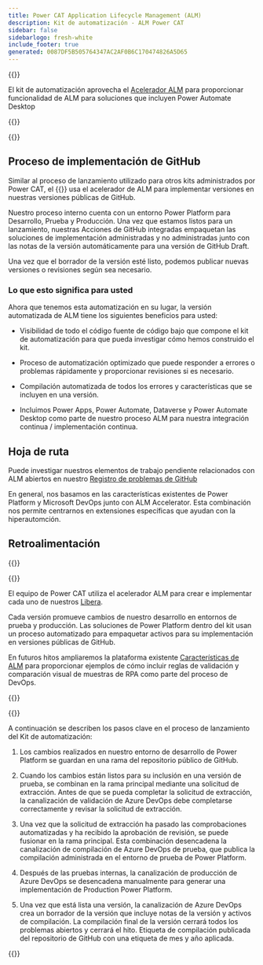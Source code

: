 ```yaml
---
title: Power CAT Application Lifecycle Management (ALM)
description: Kit de automatización - ALM Power CAT
sidebar: false
sidebarlogo: fresh-white
include_footer: true
generated: 0087DF5B505764347AC2AF0B6C170474826A5D65
---
```


{{<slideStyles>}}

<div class="optional">

El kit de automatización aprovecha el [Acelerador ALM](https://aka.ms/aa4pp) para proporcionar funcionalidad de ALM para soluciones que incluyen Power Automate Desktop

</div>

{{<presentation slides="1,2">}}


<div class="optional">

{{<presentationStyles>}}

## Proceso de implementación de GitHub

Similar al proceso de lanzamiento utilizado para otros kits administrados por Power CAT, el {{<product-name>}} usa el acelerador de ALM para implementar versiones en nuestras versiones públicas de GitHub.

Nuestro proceso interno cuenta con un entorno Power Platform para Desarrollo, Prueba y Producción. Una vez que estamos listos para un lanzamiento, nuestras Acciones de GitHub integradas empaquetan las soluciones de implementación administradas y no administradas junto con las notas de la versión automáticamente para una versión de GitHub Draft.

Una vez que el borrador de la versión esté listo, podemos publicar nuevas versiones o revisiones según sea necesario.

### Lo que esto significa para usted

Ahora que tenemos esta automatización en su lugar, la versión automatizada de ALM tiene los siguientes beneficios para usted:

- Visibilidad de todo el código fuente de código bajo que compone el kit de automatización para que pueda investigar cómo hemos construido el kit.

- Proceso de automatización optimizado que puede responder a errores o problemas rápidamente y proporcionar revisiones si es necesario.

- Compilación automatizada de todos los errores y características que se incluyen en una versión.

- Incluimos Power Apps, Power Automate, Dataverse y Power Automate Desktop como parte de nuestro proceso ALM para nuestra integración continua / implementación continua.

## Hoja de ruta

Puede investigar nuestros elementos de trabajo pendiente relacionados con ALM abiertos en nuestro [Registro de problemas de GitHub](https://github.com/microsoft/powercat-automation-kit/issues?q=is%3Aissue+is%3Aopen+label%3Aalm)

En general, nos basamos en las características existentes de Power Platform y Microsoft DevOps junto con ALM Accelerator. Esta combinación nos permite centrarnos en extensiones específicas que ayudan con la hiperautomción.

## Retroalimentación

{{<questions name="/features/alm/powercat.json" completed="Thank you for providing feedback" showNavigationButtons=false >}}

</div>

{{<slide  id="slide1" audio="features/alm/powercat/overview.mp3" description="Power CAT ALM Overview" localImage="/images/illustrations/alm-roadmap-2022-11.svg" >}}

El equipo de Power CAT utiliza el acelerador ALM para crear e implementar cada uno de nuestros [Libera](https://github.com/microsoft/powercat-automation-kit/releases).

Cada versión promueve cambios de nuestro desarrollo en entornos de prueba y producción. Las soluciones de Power Platform dentro del kit usan un proceso automatizado para empaquetar activos para su implementación en versiones públicas de GitHub.

En futuros hitos ampliaremos la plataforma existente [Características de ALM](/es/features/alm) para proporcionar ejemplos de cómo incluir reglas de validación y comparación visual de muestras de RPA como parte del proceso de DevOps.  

{{</slide>}}

{{<slide  id="slide2" audio="features/alm/powercat/release-process.mp3" description="Power CAT Automation Kit Release Checker" localImage="/images/illustrations/alm-powercat-process.svg" >}}

A continuación se describen los pasos clave en el proceso de lanzamiento del Kit de automatización:

1. Los cambios realizados en nuestro entorno de desarrollo de Power Platform se guardan en una rama del repositorio público de GitHub.

2. Cuando los cambios están listos para su inclusión en una versión de prueba, se combinan en la rama principal mediante una solicitud de extracción. Antes de que se pueda completar la solicitud de extracción, la canalización de validación de Azure DevOps debe completarse correctamente y revisar la solicitud de extracción.

3. Una vez que la solicitud de extracción ha pasado las comprobaciones automatizadas y ha recibido la aprobación de revisión, se puede fusionar en la rama principal. Esta combinación desencadena la canalización de compilación de Azure DevOps de prueba, que publica la compilación administrada en el entorno de prueba de Power Platform.

4. Después de las pruebas internas, la canalización de producción de Azure DevOps se desencadena manualmente para generar una implementación de Production Power Platform.

5. Una vez que está lista una versión, la canalización de Azure DevOps crea un borrador de la versión que incluye notas de la versión y activos de compilación. La compilación final de la versión cerrará todos los problemas abiertos y cerrará el hito. Etiqueta de compilación publicada del repositorio de GitHub con una etiqueta de mes y año aplicada.

{{</slide>}}
